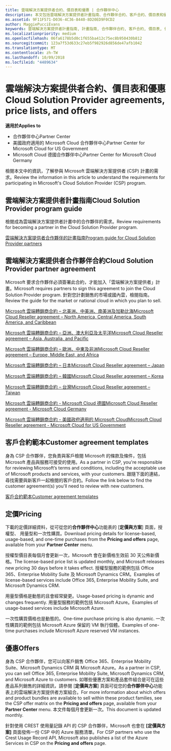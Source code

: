 ```yaml
---
title: 雲端解決方案提供者合約、價目表和優惠 | 合作夥伴中心
description: 本文包括雲端解決方案提供者計畫指南、合作夥伴合約、客戶合約、價目表和優惠連結。
ms.assetid: 9F11F571-D036-4C36-8440-8D20ED9F0CD2
author: MaggiePucciEvans
keywords: 雲端解決方案提供者計畫指南, 計畫指南, 合作夥伴合約, 客戶合約, 價目表, 優惠
ms.localizationpriority: medium
ms.openlocfilehash: 06fa6178b5d0c1f655ba412c75ec8b950430b812
ms.sourcegitcommit: 123a7f53d633c27eb5f982926d856de47afb1042
ms.translationtype: MT
ms.contentlocale: zh-TW
ms.lasthandoff: 10/09/2018
ms.locfileid: "4489634"
---
```

# <a name="cloud-solution-provider-agreements-price-lists-and-offers"></a><span data-ttu-id="61cf4-104">雲端解決方案提供者合約、價目表和優惠</span><span class="sxs-lookup"><span data-stu-id="61cf4-104">Cloud Solution Provider agreements, price lists, and offers</span></span>

**<span data-ttu-id="61cf4-105">適用於</span><span class="sxs-lookup"><span data-stu-id="61cf4-105">Applies to</span></span>**

-  <span data-ttu-id="61cf4-106">合作夥伴中心</span><span class="sxs-lookup"><span data-stu-id="61cf4-106">Partner Center</span></span>
-  <span data-ttu-id="61cf4-107">美國政府適用的 Microsoft Cloud 合作夥伴中心</span><span class="sxs-lookup"><span data-stu-id="61cf4-107">Partner Center for Microsoft Cloud for US Government</span></span>
-  <span data-ttu-id="61cf4-108">Microsoft Cloud 德國合作夥伴中心</span><span class="sxs-lookup"><span data-stu-id="61cf4-108">Partner Center for Microsoft Cloud Germany</span></span>


<span data-ttu-id="61cf4-109">檢閱本文中的資訊，了解參與 Microsoft 雲端解決方案提供者 (CSP) 計畫的需求。</span><span class="sxs-lookup"><span data-stu-id="61cf4-109">Review the information in this article to understand the requirements for participating in Microsoft's Cloud Solution Provider (CSP) program.</span></span> 

## <a href="" id="programguide"></a><span data-ttu-id="61cf4-110">雲端解決方案提供者計畫指南</span><span class="sxs-lookup"><span data-stu-id="61cf4-110">Cloud Solution Provider program guide</span></span>


<span data-ttu-id="61cf4-111">檢閱成為雲端解決方案提供者計畫中的合作夥伴的需求。</span><span class="sxs-lookup"><span data-stu-id="61cf4-111">Review requirements for becoming a partner in the Cloud Solution Provider program.</span></span>

[<span data-ttu-id="61cf4-112">雲端解決方案提供者合作夥伴的計畫指南</span><span class="sxs-lookup"><span data-stu-id="61cf4-112">Program guide for Cloud Solution Provider partners</span></span>](http://go.microsoft.com/fwlink/p/?LinkId=617100)

## <a href="" id="partneragreement"></a><span data-ttu-id="61cf4-113">雲端解決方案提供者合作夥伴合約</span><span class="sxs-lookup"><span data-stu-id="61cf4-113">Cloud Solution Provider partner agreement</span></span>


<span data-ttu-id="61cf4-114">Microsoft 要求合作夥伴必須簽署此合約，才能加入「雲端解決方案提供者」計畫。</span><span class="sxs-lookup"><span data-stu-id="61cf4-114">Microsoft requires partners to sign this agreement to join the Cloud Solution Provider program.</span></span> <span data-ttu-id="61cf4-115">針對您計劃銷售的市場或國內雲，檢閱指南。</span><span class="sxs-lookup"><span data-stu-id="61cf4-115">Review the guide for the market or national cloud in which you plan to sell.</span></span>

[<span data-ttu-id="61cf4-116">Microsoft 雲端轉銷商合約 – 北美洲、中美洲、南美洲及加勒比海</span><span class="sxs-lookup"><span data-stu-id="61cf4-116">Microsoft Cloud Reseller agreement – North America, Central America, South America, and Caribbean</span></span>](http://download.microsoft.com/download/2/C/8/2C8CAC17-FCE7-4F51-9556-4D77C7022DF5/MCRA2018_AOC_ENG_Sep2018_CR.pdf)

[<span data-ttu-id="61cf4-117">Microsoft 雲端轉銷商合約 – 亞洲、澳大利亞及太平洋</span><span class="sxs-lookup"><span data-stu-id="61cf4-117">Microsoft Cloud Reseller agreement – Asia, Australia, and Pacific</span></span>](http://download.microsoft.com/download/2/C/8/2C8CAC17-FCE7-4F51-9556-4D77C7022DF5/MCRA2018_APOC_ENG_Sep2018_CR.pdf)

[<span data-ttu-id="61cf4-118">Microsoft 雲端轉銷商合約 – 歐洲、中東及非洲</span><span class="sxs-lookup"><span data-stu-id="61cf4-118">Microsoft Cloud Reseller agreement – Europe, Middle East, and Africa</span></span>](http://download.microsoft.com/download/2/C/8/2C8CAC17-FCE7-4F51-9556-4D77C7022DF5/MCRA2018_EOC_ENG_Sep2018_CR.pdf)

[<span data-ttu-id="61cf4-119">Microsoft 雲端轉銷商合約 – 日本</span><span class="sxs-lookup"><span data-stu-id="61cf4-119">Microsoft Cloud Reseller agreement – Japan</span></span>](http://download.microsoft.com/download/2/C/8/2C8CAC17-FCE7-4F51-9556-4D77C7022DF5/MCRA2018_JPN_ENG_Sep2018_CR.pdf)

[<span data-ttu-id="61cf4-120">Microsoft 雲端轉銷商合約 – 韓國</span><span class="sxs-lookup"><span data-stu-id="61cf4-120">Microsoft Cloud Reseller agreement – Korea</span></span>](http://download.microsoft.com/download/2/C/8/2C8CAC17-FCE7-4F51-9556-4D77C7022DF5/MCRA2018_KOR_ENG_Sep2018_CR.pdf)

[<span data-ttu-id="61cf4-121">Microsoft 雲端轉銷商合約 – 台灣</span><span class="sxs-lookup"><span data-stu-id="61cf4-121">Microsoft Cloud Reseller agreement – Taiwan</span></span>](http://download.microsoft.com/download/2/C/8/2C8CAC17-FCE7-4F51-9556-4D77C7022DF5/MCRA2018_TAI_ENG_Sep2018_CR.pdf)

[<span data-ttu-id="61cf4-122">Microsoft 雲端轉銷商合約 - Microsoft Cloud 德國</span><span class="sxs-lookup"><span data-stu-id="61cf4-122">Microsoft Cloud Reseller agreement - Microsoft Cloud Germany</span></span>](http://download.microsoft.com/download/2/C/8/2C8CAC17-FCE7-4F51-9556-4D77C7022DF5/MCRA2018_EOC_GER_ENG_Sep2018_GermanCloud_CR.pdf)

[<span data-ttu-id="61cf4-123">Microsoft 雲端轉銷商合約 - 美國政府適用的 Microsoft Cloud</span><span class="sxs-lookup"><span data-stu-id="61cf4-123">Microsoft Cloud Reseller agreement - Microsoft Cloud for US Government</span></span>](http://download.microsoft.com/download/2/C/8/2C8CAC17-FCE7-4F51-9556-4D77C7022DF5/MCRA2018_AOC_USGCC_ENG_Sep2018_CR.pdf)

## <a href="" id="customeragreementtemplate"></a><span data-ttu-id="61cf4-124">客戶合約範本</span><span class="sxs-lookup"><span data-stu-id="61cf4-124">Customer agreement templates</span></span>


<span data-ttu-id="61cf4-125">身為 CSP 合作夥伴，您負責與客戶檢閱 Microsoft 的條款及條件，包括 Microsoft 產品與服務可接受的使用。</span><span class="sxs-lookup"><span data-stu-id="61cf4-125">As a partner in CSP, you're responsible for reviewing Microsoft’s terms and conditions, including the acceptable use of Microsoft products and services, with your customers.</span></span> <span data-ttu-id="61cf4-126">跟隨下面的連結，尋找需要與新客戶一起檢閱的客戶合約。</span><span class="sxs-lookup"><span data-stu-id="61cf4-126">Follow the link below to find the customer agreement(s) you'll need to review with new customers.</span></span> 

[<span data-ttu-id="61cf4-127">客戶合約範本</span><span class="sxs-lookup"><span data-stu-id="61cf4-127">Customer agreement templates</span></span>](agreements.md)

## <a name="pricing"></a><span data-ttu-id="61cf4-128">定價</span><span class="sxs-lookup"><span data-stu-id="61cf4-128">Pricing</span></span>


<span data-ttu-id="61cf4-129">下載的定價詳細資料，從可從您的**合作夥伴中心**功能表的 [**定價與方案**] 頁面，授權型、 用量型和一次性購買。</span><span class="sxs-lookup"><span data-stu-id="61cf4-129">Download pricing details for license-based, usage-based, and one-time purchases from the **Pricing and offers** page, available from your **Partner Center** menu.</span></span> 

<span data-ttu-id="61cf4-130">授權型價目表每個月會更新一次，Microsoft 會在新價格生效前 30 天公佈新價格。</span><span class="sxs-lookup"><span data-stu-id="61cf4-130">The license-based price list is updated monthly, and Microsoft releases new pricing 30 days before it takes effect.</span></span> <span data-ttu-id="61cf4-131">授權型服務的範例包括 Office 365、Enterprise Mobility Suite 及 Microsoft Dynamics CRM。</span><span class="sxs-lookup"><span data-stu-id="61cf4-131">Examples of license-based services include Office 365, Enterprise Mobility Suite, and Microsoft Dynamics CRM.</span></span> 

<span data-ttu-id="61cf4-132">用量型價格是動態的且會經常變更。</span><span class="sxs-lookup"><span data-stu-id="61cf4-132">Usage-based pricing is dynamic and changes frequently.</span></span> <span data-ttu-id="61cf4-133">用量型服務的範例包括 Microsoft Azure。</span><span class="sxs-lookup"><span data-stu-id="61cf4-133">Examples of usage-based services include Microsoft Azure.</span></span>

<span data-ttu-id="61cf4-134">一次性購買價格也是動態的。</span><span class="sxs-lookup"><span data-stu-id="61cf4-134">One-time purchase pricing is also dynamic.</span></span> <span data-ttu-id="61cf4-135">一次性購買的範例包括 Microsoft Azure 保留的 VM 執行個體。</span><span class="sxs-lookup"><span data-stu-id="61cf4-135">Examples of one-time purchases include Microsoft Azure reserved VM instances.</span></span> 


## <a name="offers"></a><span data-ttu-id="61cf4-136">優惠</span><span class="sxs-lookup"><span data-stu-id="61cf4-136">Offers</span></span>


<span data-ttu-id="61cf4-137">身為 CSP 合作夥伴，您可以向客戶銷售 Office 365、Enterprise Mobility Suite、Microsoft Dynamics CRM 與 Microsoft Azure。</span><span class="sxs-lookup"><span data-stu-id="61cf4-137">As a partner in CSP, you can sell Office 365, Enterprise Mobility Suite, Microsoft Dynamics CRM, and Microsoft Azure to customers.</span></span> <span data-ttu-id="61cf4-138">如哪些優惠方案和產品套件組合是可在這些產品系列銷售的詳細資訊，請參閱 [**定價與方案**] 頁面可從您的**合作夥伴中心**功能表上的雲端解決方案提供者方案組合。</span><span class="sxs-lookup"><span data-stu-id="61cf4-138">For more information about which offers and product bundles are available to sell within these product families, see the CSP offer matrix on the **Pricing and offers** page, available from your **Partner Center** menu.</span></span> <span data-ttu-id="61cf4-139">本文件每個月會更新一次。</span><span class="sxs-lookup"><span data-stu-id="61cf4-139">This document is updated monthly.</span></span>

<span data-ttu-id="61cf4-140">針對使用 CREST 使用量記錄 API 的 CSP 合作夥伴，Microsoft 也會在 **\[定價與方案\]** 頁面發佈一份 CSP 中的 Azure 服務清單。</span><span class="sxs-lookup"><span data-stu-id="61cf4-140">For CSP partners who use the Crest Usage Record API, Microsoft also publishes a list of the Azure Services in CSP on the **Pricing and offers** page.</span></span>


